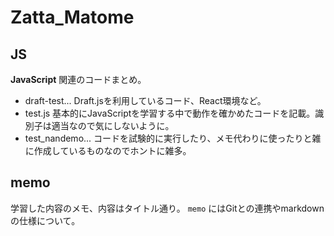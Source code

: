 # Zatta_Matome

## JS
**JavaScript** 関連のコードまとめ。

 - draft-test...
    Draft.jsを利用しているコード、React環境など。
 - test.js
    基本的にJavaScriptを学習する中で動作を確かめたコードを記載。識別子は適当なので気にしないように。
 - test_nandemo...
    コードを試験的に実行したり、メモ代わりに使ったりと雑に作成しているものなのでホントに雑多。

## memo
学習した内容のメモ、内容はタイトル通り。
`memo` にはGitとの連携やmarkdownの仕様について。